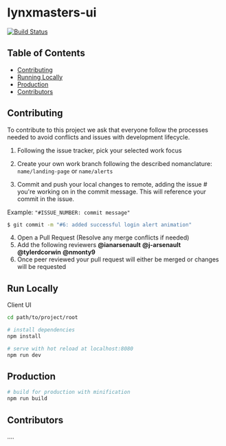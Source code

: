 # lynxmasters-ui

[![Build Status](https://travis-ci.org/LynxMasters/lynxmasters-ui.svg?branch=master)](https://travis-ci.org/LynxMasters/lynxmasters-ui)

## Table of Contents
- [Contributing](#contributing)
- [Running Locally](#run-locally)
- [Production](#production)
- [Contributors](#contributors)

## Contributing

To contribute to this project we ask that everyone follow the processes needed to avoid conflicts and issues with development lifecycle.

1. Following the issue tracker, pick your selected work focus
2. Create your own work branch following the described nomanclature:
 `name/landing-page` or `name/alerts`

3. Commit and push your local changes to remote, adding the issue # you're working on in the commit message. This will reference your commit in the issue.

Example: `"#ISSUE_NUMBER: commit message"`

```sh
$ git commit -m "#6: added successful login alert animation"
```

4. Open a Pull Request (Resolve any merge conflicts if needed)
5. Add the following reviewers
  **@ianarsenault** **@j-arsenault** **@tylerdcorwin** **@nmonty9**
6. Once peer reviewed your pull request will either be merged or changes will be requested



## Run Locally

Client UI

```sh
cd path/to/project/root

# install dependencies
npm install

# serve with hot reload at localhost:8080
npm run dev
```

## Production

```sh
# build for production with minification
npm run build
```

## Contributors
....

